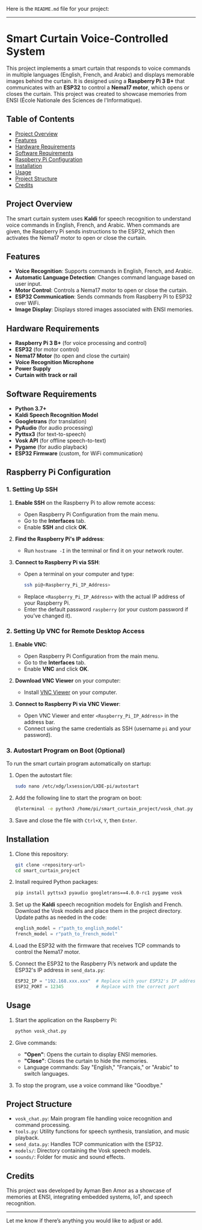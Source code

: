 Here is the `README.md` file for your project:

---

# Smart Curtain Voice-Controlled System

This project implements a smart curtain that responds to voice commands in multiple languages (English, French, and Arabic) and displays memorable images behind the curtain. It is designed using a **Raspberry Pi 3 B+** that communicates with an **ESP32** to control a **Nema17 motor**, which opens or closes the curtain. This project was created to showcase memories from ENSI (École Nationale des Sciences de l'Informatique).

## Table of Contents

- [Project Overview](#project-overview)
- [Features](#features)
- [Hardware Requirements](#hardware-requirements)
- [Software Requirements](#software-requirements)
- [Raspberry Pi Configuration](#raspberry-pi-configuration)
- [Installation](#installation)
- [Usage](#usage)
- [Project Structure](#project-structure)
- [Credits](#credits)

## Project Overview

The smart curtain system uses **Kaldi** for speech recognition to understand voice commands in English, French, and Arabic. When commands are given, the Raspberry Pi sends instructions to the ESP32, which then activates the Nema17 motor to open or close the curtain.

## Features

- **Voice Recognition**: Supports commands in English, French, and Arabic.
- **Automatic Language Detection**: Changes command language based on user input.
- **Motor Control**: Controls a Nema17 motor to open or close the curtain.
- **ESP32 Communication**: Sends commands from Raspberry Pi to ESP32 over WiFi.
- **Image Display**: Displays stored images associated with ENSI memories.

## Hardware Requirements

- **Raspberry Pi 3 B+** (for voice processing and control)
- **ESP32** (for motor control)
- **Nema17 Motor** (to open and close the curtain)
- **Voice Recognition Microphone**
- **Power Supply**
- **Curtain with track or rail**

## Software Requirements

- **Python 3.7+**
- **Kaldi Speech Recognition Model**
- **Googletrans** (for translation)
- **PyAudio** (for audio processing)
- **Pyttsx3** (for text-to-speech)
- **Vosk API** (for offline speech-to-text)
- **Pygame** (for audio playback)
- **ESP32 Firmware** (custom, for WiFi communication)

## Raspberry Pi Configuration

### 1. Setting Up SSH

1. **Enable SSH** on the Raspberry Pi to allow remote access:
   - Open Raspberry Pi Configuration from the main menu.
   - Go to the **Interfaces** tab.
   - Enable **SSH** and click **OK**.

2. **Find the Raspberry Pi's IP address**:
   - Run `hostname -I` in the terminal or find it on your network router.

3. **Connect to Raspberry Pi via SSH**:
   - Open a terminal on your computer and type:
     ```bash
     ssh pi@<Raspberry_Pi_IP_Address>
     ```
   - Replace `<Raspberry_Pi_IP_Address>` with the actual IP address of your Raspberry Pi.
   - Enter the default password `raspberry` (or your custom password if you’ve changed it).

### 2. Setting Up VNC for Remote Desktop Access

1. **Enable VNC**:
   - Open Raspberry Pi Configuration from the main menu.
   - Go to the **Interfaces** tab.
   - Enable **VNC** and click **OK**.

2. **Download VNC Viewer** on your computer:
   - Install [VNC Viewer](https://www.realvnc.com/en/connect/download/viewer/) on your computer.

3. **Connect to Raspberry Pi via VNC Viewer**:
   - Open VNC Viewer and enter `<Raspberry_Pi_IP_Address>` in the address bar.
   - Connect using the same credentials as SSH (username `pi` and your password).

### 3. Autostart Program on Boot (Optional)

To run the smart curtain program automatically on startup:

1. Open the autostart file:
   ```bash
   sudo nano /etc/xdg/lxsession/LXDE-pi/autostart
   ```

2. Add the following line to start the program on boot:
   ```bash
   @lxterminal -e python3 /home/pi/smart_curtain_project/vosk_chat.py
   ```

3. Save and close the file with `Ctrl+X`, `Y`, then `Enter`.

## Installation

1. Clone this repository:
   ```bash
   git clone <repository-url>
   cd smart_curtain_project
   ```

2. Install required Python packages:
   ```bash
   pip install pyttsx3 pyaudio googletrans==4.0.0-rc1 pygame vosk
   ```

3. Set up the **Kaldi** speech recognition models for English and French. Download the Vosk models and place them in the project directory. Update paths as needed in the code:
   ```python
   english_model = r"path_to_english_model"
   french_model = r"path_to_french_model"
   ```

4. Load the ESP32 with the firmware that receives TCP commands to control the Nema17 motor.

5. Connect the ESP32 to the Raspberry Pi’s network and update the ESP32's IP address in `send_data.py`:
   ```python
   ESP32_IP = "192.168.xxx.xxx"  # Replace with your ESP32's IP address
   ESP32_PORT = 12345            # Replace with the correct port
   ```

## Usage

1. Start the application on the Raspberry Pi:
   ```bash
   python vosk_chat.py
   ```

2. Give commands:
   - **"Open"**: Opens the curtain to display ENSI memories.
   - **"Close"**: Closes the curtain to hide the memories.
   - Language commands: Say "English," "Français," or "Arabic" to switch languages.

3. To stop the program, use a voice command like "Goodbye."

## Project Structure

- `vosk_chat.py`: Main program file handling voice recognition and command processing.
- `tools.py`: Utility functions for speech synthesis, translation, and music playback.
- `send_data.py`: Handles TCP communication with the ESP32.
- `models/`: Directory containing the Vosk speech models.
- `sounds/`: Folder for music and sound effects.

## Credits

This project was developed by Ayman Ben Amor as a showcase of memories at ENSI, integrating embedded systems, IoT, and speech recognition.

---

Let me know if there’s anything you would like to adjust or add.